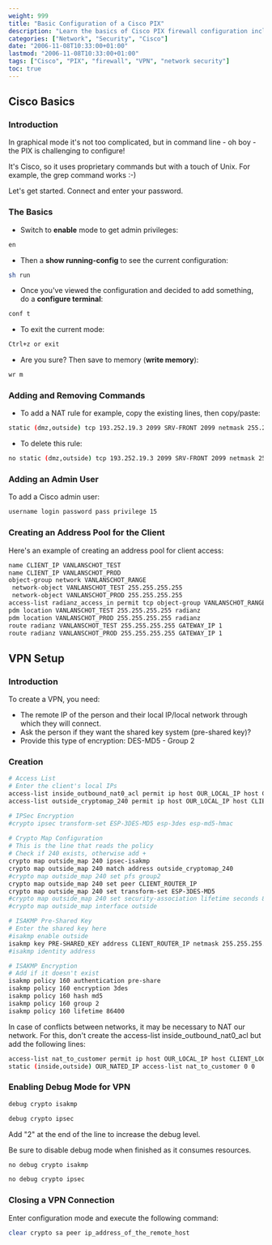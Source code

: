 ```yaml
---
weight: 999
title: "Basic Configuration of a Cisco PIX"
description: "Learn the basics of Cisco PIX firewall configuration including VPN setup, user administration, and network access rules"
categories: ["Network", "Security", "Cisco"]
date: "2006-11-08T10:33:00+01:00"
lastmod: "2006-11-08T10:33:00+01:00"
tags: ["Cisco", "PIX", "firewall", "VPN", "network security"]
toc: true
---
```


## Cisco Basics

### Introduction

In graphical mode it's not too complicated, but in command line - oh boy - the PIX is challenging to configure!

It's Cisco, so it uses proprietary commands but with a touch of Unix. For example, the grep command works :-)

Let's get started. Connect and enter your password.

### The Basics

* Switch to **enable** mode to get admin privileges:

```bash
en
```

* Then a **show running-config** to see the current configuration:

```bash
sh run
```

* Once you've viewed the configuration and decided to add something, do a **configure terminal**:

```bash
conf t
```

* To exit the current mode:

```bash
Ctrl+z or exit
```

* Are you sure? Then save to memory (**write memory**):

```bash
wr m
```

### Adding and Removing Commands

* To add a NAT rule for example, copy the existing lines, then copy/paste:

```bash
static (dmz,outside) tcp 193.252.19.3 2099 SRV-FRONT 2099 netmask 255.255.255.255 0 0
```

* To delete this rule:

```bash
no static (dmz,outside) tcp 193.252.19.3 2099 SRV-FRONT 2099 netmask 255.255.255.255 0 0
```

### Adding an Admin User

To add a Cisco admin user:

```bash
username login password pass privilege 15
```

### Creating an Address Pool for the Client

Here's an example of creating an address pool for client access:

```bash
name CLIENT_IP VANLANSCHOT_TEST
name CLIENT_IP VANLANSCHOT_PROD
object-group network VANLANSCHOT_RANGE
 network-object VANLANSCHOT_TEST 255.255.255.255
 network-object VANLANSCHOT_PROD 255.255.255.255
access-list radianz_access_in permit tcp object-group VANLANSCHOT_RANGE host LOCAL_SERVER_IP eq 9024
pdm location VANLANSCHOT_TEST 255.255.255.255 radianz
pdm location VANLANSCHOT_PROD 255.255.255.255 radianz
route radianz VANLANSCHOT_TEST 255.255.255.255 GATEWAY_IP 1
route radianz VANLANSCHOT_PROD 255.255.255.255 GATEWAY_IP 1
```

## VPN Setup

### Introduction

To create a VPN, you need:

* The remote IP of the person and their local IP/local network through which they will connect.
* Ask the person if they want the shared key system (pre-shared key)?
* Provide this type of encryption: DES-MD5 - Group 2

### Creation

```bash
# Access List
# Enter the client's local IPs
access-list inside_outbound_nat0_acl permit ip host OUR_LOCAL_IP host CLIENT_LOCAL_IP
access-list outside_cryptomap_240 permit ip host OUR_LOCAL_IP host CLIENT_LOCAL_IP

# IPSec Encryption
#crypto ipsec transform-set ESP-3DES-MD5 esp-3des esp-md5-hmac 
 
# Crypto Map Configuration 
# This is the line that reads the policy
# Check if 240 exists, otherwise add +
crypto map outside_map 240 ipsec-isakmp
crypto map outside_map 240 match address outside_cryptomap_240
#crypto map outside_map 240 set pfs group2
crypto map outside_map 240 set peer CLIENT_ROUTER_IP
crypto map outside_map 240 set transform-set ESP-3DES-MD5
#crypto map outside_map 240 set security-association lifetime seconds 86400 kilobytes 10000
#crypto map outside_map interface outside

# ISAKMP Pre-Shared Key
# Enter the shared key here
#isakmp enable outside
isakmp key PRE-SHARED_KEY address CLIENT_ROUTER_IP netmask 255.255.255.255 no-xauth no-config-mode 
#isakmp identity address

# ISAKMP Encryption
# Add if it doesn't exist
isakmp policy 160 authentication pre-share
isakmp policy 160 encryption 3des
isakmp policy 160 hash md5
isakmp policy 160 group 2
isakmp policy 160 lifetime 86400
```

In case of conflicts between networks, it may be necessary to NAT our network. For this, don't create the access-list inside_outbound_nat0_acl but add the following lines:

```bash
access-list nat_to_customer permit ip host OUR_LOCAL_IP host CLIENT_LOCAL_IP
static (inside,outside) OUR_NATED_IP access-list nat_to_customer 0 0
```

### Enabling Debug Mode for VPN

```bash
debug crypto isakmp
```

```bash
debug crypto ipsec
```

Add "2" at the end of the line to increase the debug level.

Be sure to disable debug mode when finished as it consumes resources.

```bash
no debug crypto isakmp
```

```bash
no debug crypto ipsec
```

### Closing a VPN Connection

Enter configuration mode and execute the following command:

```bash
clear crypto sa peer ip_address_of_the_remote_host
```
